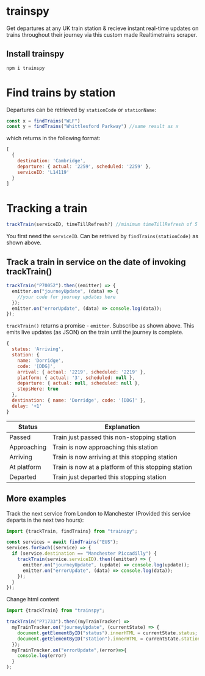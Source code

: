 # trainspy
Get departures at any UK train station & recieve instant real-time updates on trains throughout their journey via this custom made Realtimetrains scraper.

## Install trainspy
```js
npm i trainspy
```
# Find trains by station
Departures can be retrieved by ```stationCode``` or ```stationName```:
```js
const x = findTrains("WLF")
const y = findTrains("Whittlesford Parkway") //same result as x
```
which returns in the following format:
```js
[
  {
    destination: 'Cambridge',
    departure: { actual: '2259', scheduled: '2259' },
    serviceID: 'L14119'
  }
]
```

# Tracking a train
```js
trackTrain(serviceID, timeTillRefresh?) //minimum timeTillRefresh of 5 seconds
```

You first need the ```serviceID```.
Can be retrived by ```findTrains(stationCode)``` as shown above.

## Track a train in service on the date of invoking trackTrain()
```js
trackTrain("P70052").then((emitter) => {
  emitter.on("journeyUpdate", (data) => {
    //your code for journey updates here
  });
  emitter.on("errorUpdate", (data) => console.log(data));
});
```
```trackTrain()``` returns a promise - ```emitter```. Subscribe as shown above. 
This emits live updates (as JSON) on the train until the journey is complete.
```js
{
  status: 'Arriving',
  station: {
    name: 'Dorridge',
    code: '[DDG]',
    arrival: { actual: '2219', scheduled: '2219' },
    platform: { actual: '3', scheduled: null },
    departure: { actual: null, scheduled: null },
    stopsHere: true
  },
  destination: { name: 'Dorridge', code: '[DDG]' },
  delay: '+1'
}
```
| Status  | Explanation |
| ------------- | ------------- |
| Passed  | Train just passed this non-stopping station  |
| Approaching  | Train is now approaching this station  |
| Arriving  | Train is now arriving at this stopping station  |
| At platform  | Train is now at a platform of this stopping station  |
| Departed  | Train just departed this stopping station  |

## More examples
Track the next service from London to Manchester (Provided this service departs in the next two hours):
```js
import {trackTrain, findTrains} from "trainspy";

const services = await findTrains("EUS");
services.forEach((service) => {
  if (service.destination == "Manchester Piccadilly") {
    trackTrain(service.serviceID).then((emitter) => {
      emitter.on("journeyUpdate", (update) => console.log(update));
      emitter.on("errorUpdate", (data) => console.log(data));
    });
  }
});
```


Change html content
```js
import {trackTrain} from "trainspy";

trackTrain("P71733").then((myTrainTracker) =>
  myTrainTracker.on("journeyUpdate", (currentState) => {
    document.getElementByID("status").innerHTML = currentState.status;
    document.getElementByID("station").innerHTML = currentState.station.name;
  });
  myTrainTracker.on("errorUpdate",(error)=>{
    console.log(error)
  }
);
```
